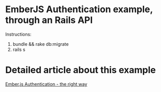 EmberJS Authentication example, through an Rails API
========

Instructions:

1. bundle && rake db:migrate
2. rails s


# Detailed article about this example
[Ember.js Authentication - the right way](http://webcloud.github.io/blog/2014/04/07/emberjs-authentication-the-right-way/)
